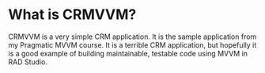 What is CRMVVM?
======================
CRMVVM is a very simple CRM application. It is the sample application from my Pragmatic MVVM course. It is a terrible CRM application, but hopefully it is a good example of building maintainable, testable code using MVVM in RAD Studio. 

